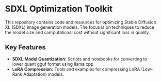 # SDXL Optimization Toolkit

This repository contains code and resources for optimizing Stable Diffusion XL (SDXL) image generation models. The focus is on techniques to reduce the model size and computational cost without significant loss in quality.

## Key Features

* **SDXL Model Quantization:** Scripts and notebooks for converting to lower quant gguf format using llama.cpp.
* **LoRA Compression:** Tools and examples for compressing LoRA (Low-Rank Adaptation) models. 
